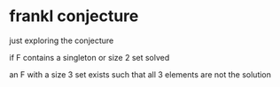 # frankl conjecture

just exploring the conjecture

if F contains a singleton or size 2 set solved

an F with a size 3 set exists such that all 3 elements are not the solution
